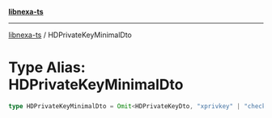 [**libnexa-ts**](../index.md)

***

[libnexa-ts](../index.md) / HDPrivateKeyMinimalDto

# Type Alias: HDPrivateKeyMinimalDto

```ts
type HDPrivateKeyMinimalDto = Omit<HDPrivateKeyDto, "xprivkey" | "checksum" | "fingerPrint">;
```
